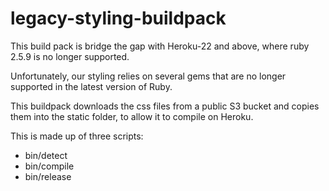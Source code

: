 # legacy-styling-buildpack

This build pack is bridge the gap with Heroku-22 and above, where ruby 2.5.9  is no longer supported.

Unfortunately, our styling relies on several gems that are no longer supported in the latest version of Ruby.

This buildpack downloads the css files from a public S3 bucket and copies them into the static folder, to allow it to compile on Heroku.

This is made up of three scripts:
- bin/detect
- bin/compile
- bin/release